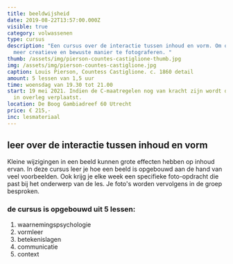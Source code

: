 ```yaml
---
title: beeldwijsheid
date: 2019-08-22T13:57:00.000Z
visible: true
category: volwassenen
type: cursus
description: "Een cursus over de interactie tussen inhoud en vorm. Om op een
  meer creatieve en bewuste manier te fotograferen. "
thumb: /assets/img/pierson-countes-castiglione-thumb.jpg
img: /assets/img/pierson-countes-castiglione.jpg
caption: Louis Pierson, Countess Castiglione. c. 1860 detail
amount: 5 lessen van 1,5 uur
time: woensdag van 19.30 tot 21.00
start: 19 mei 2021. Indien de C-maatregelen nog van kracht zijn wordt de cursus
  in overleg verplaatst.
location: De Boog Gambiadreef 60 Utrecht
price: € 215,-
inc: lesmateriaal
---
```



## leer over de interactie tussen inhoud en vorm

Kleine wijzigingen in een beeld kunnen grote effecten hebben op inhoud ervan. In deze cursus leer je hoe een beeld is opgebouwd aan de hand van veel voorbeelden. Ook krijg je elke week een specifieke foto-opdracht die past bij het onderwerp van de les. Je foto's worden vervolgens in de groep besproken. 

### de cursus is opgebouwd uit 5 lessen:

1. waarnemingspsychologie
2. vormleer
3. betekenislagen
4. communicatie
5. context